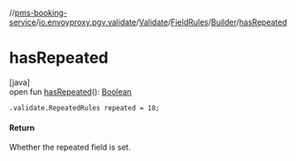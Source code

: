 //[pms-booking-service](../../../../../index.md)/[io.envoyproxy.pgv.validate](../../../index.md)/[Validate](../../index.md)/[FieldRules](../index.md)/[Builder](index.md)/[hasRepeated](has-repeated.md)

# hasRepeated

[java]\
open fun [hasRepeated](has-repeated.md)(): [Boolean](https://kotlinlang.org/api/core/kotlin-stdlib/kotlin/-boolean/index.html)

`.validate.RepeatedRules repeated = 18;`

#### Return

Whether the repeated field is set.